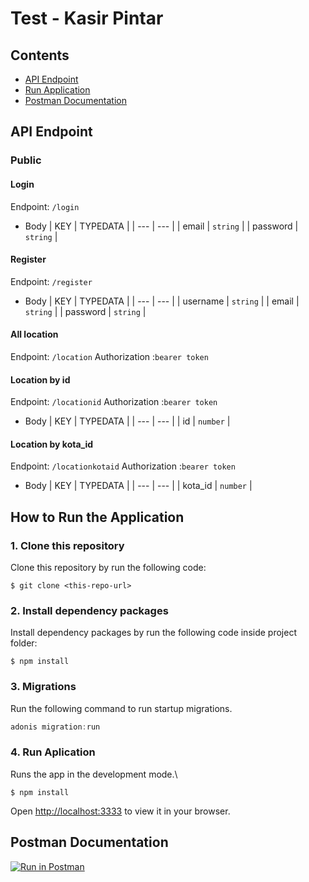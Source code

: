 # Test - Kasir Pintar


## Contents

- [API Endpoint](#api-endpoint)
- [Run Application](#run-application)
- [Postman Documentation](#postman-documentation)

## API Endpoint

### Public

#### Login

Endpoint: `/login`

- Body
  | KEY | TYPEDATA |
  | --- | --- |
  | email | `string` |
  | password | `string` |

#### Register

Endpoint: `/register`

- Body
  | KEY | TYPEDATA |
  | --- | --- |
  | username | `string` |
  | email | `string` |
  | password | `string` |

#### All location

Endpoint: `/location`
Authorization :`bearer token`


#### Location by id

Endpoint: `/locationid`
Authorization :`bearer token`

- Body
  | KEY | TYPEDATA |
  | --- | --- |
  | id | `number` |


#### Location by kota_id

Endpoint: `/locationkotaid`
Authorization :`bearer token`

- Body
  | KEY | TYPEDATA |
  | --- | --- |
  | kota_id | `number` |

## How to Run the Application

### 1. Clone this repository

Clone this repository by run the following code:

```
$ git clone <this-repo-url>
```

### 2. Install dependency packages

Install dependency packages by run the following code inside project folder:

```
$ npm install
```
### 3. Migrations

Run the following command to run startup migrations.

```js
adonis migration:run
```

### 4. Run Aplication

Runs the app in the development mode.\
```
$ npm install
```
Open [http://localhost:3333](http://localhost:3333) to view it in your browser.

## Postman Documentation

[![Run in Postman](https://run.pstmn.io/button.svg)](https://app.getpostman.com/run-collection/5fe9078d3f60e0a9fd35?action=collection%2Fimport)




